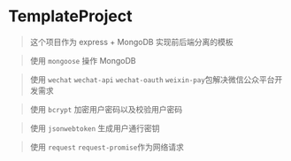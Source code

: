 # TemplateProject

> 这个项目作为 express + MongoDB 实现前后端分离的模板

> 使用 `mongoose` 操作 MongoDB

> 使用 `wechat` `wechat-api` `wechat-oauth` `weixin-pay`包解决微信公众平台开发需求

> 使用 `bcrypt` 加密用户密码以及校验用户密码

> 使用 `jsonwebtoken` 生成用户通行密钥

> 使用 `request` `request-promise`作为网络请求

